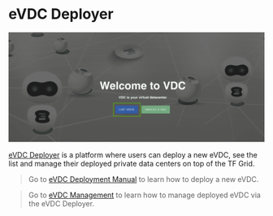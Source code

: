 # eVDC Deployer

![](img/deployer.png)

[eVDC Deployer](vdc.testnet.grid.tf) is a platform where users can deploy a new eVDC, see the list and manage their deployed private data centers on top of the TF Grid.

> Go to [eVDC Deployment Manual](evdc_deploy) to learn how to deploy a new eVDC.

> Go to [eVDC Management](evdc_manage) to learn how to manage deployed eVDC via the eVDC Deployer. 
